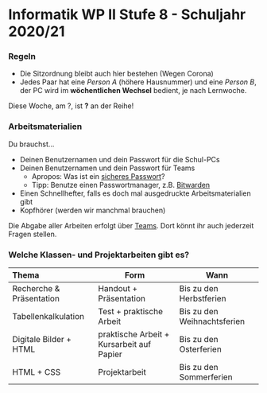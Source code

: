 # Informatik WP II Stufe 8 - Schuljahr 2020/21

### Regeln

* Die Sitzordnung bleibt auch hier bestehen (Wegen Corona)
* Jedes Paar hat eine *Person A* (höhere Hausnummer) und eine *Person B*, der PC wird im __wöchentlichen Wechsel__ bedient, je nach Lernwoche.

Diese Woche, am <span id="curentDate">?</span>, ist <strong><span id="currentActive">?</span></strong> an der Reihe!

<script>
Date.prototype.getWeek = function() {
        var onejan = new Date(this.getFullYear(), 0, 1);
        return Math.ceil((((this - onejan) / 86400000) + onejan.getDay() + 1) / 7);
    }

    var now = new Date();
    var weekNumber = now.getWeek();
    var dayNames = ['Sonntag', 'Montag', 'Dienstag', 'Mittwoch', 'Donnerstag', 'Freitag', 'Samstag'];    
    //curentDate =  + " (" + weekNumber + ");
    curentDate = dayNames[now.getDay()] + " " + now.getDate() + "." + (now.getMonth()+1) + ".";
    var current = "?";
    if (weekNumber % 2 == 0) {
      currentActive = "A";
    } else {
      currentActive = "B";
    }
    document.getElementById("currentActive").innerHTML = currentActive;
    document.getElementById("curentDate").innerHTML = curentDate;
</script>

### Arbeitsmaterialien

Du brauchst...

* Deinen Benutzernamen und dein Passwort für die Schul-PCs
* Deinen Benutzernamen und dein Passwort für Teams
  * Apropos: Was ist ein [sicheres Passwort](https://checkdeinpasswort.de/)?
  * Tipp: Benutze einen Passwortmanager, z.B. [Bitwarden](https://bitwarden.com/)
* Einen Schnellhefter, falls es doch mal ausgedruckte Arbeitsmaterialien gibt
* Kopfhörer (werden wir manchmal brauchen)

Die Abgabe aller Arbeiten erfolgt über [Teams](https://teams.microsoft.com/). Dort könnt ihr auch jederzeit Fragen stellen.

### Welche Klassen- und Projektarbeiten gibt es?

| Thema                    | Form                                      | Wann                        |
| :----------------------- | ----------------------------------------- | --------------------------- |
| Recherche & Präsentation | Handout + Präsentation                    | Bis zu den Herbstferien     |
| Tabellenkalkulation      | Test + praktische Arbeit                  | Bis zu den Weihnachtsferien |
| Digitale Bilder + HTML   | praktische Arbeit + Kursarbeit auf Papier | Bis zu den Osterferien      |
| HTML + CSS               | Projektarbeit                             | Bis zu den Sommerferien     |

[//]: # (This syntax works like a comment, and won't appear in any output.)
[//]: # (It’s a little bizarre, but it works with MacDown and Pandoc.)
